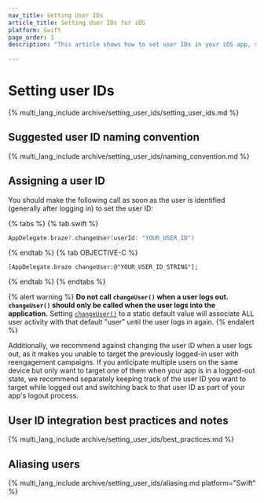 ```yaml
---
nav_title: Setting User IDs
article_title: Setting User IDs for iOS
platform: Swift
page_order: 1
description: "This article shows how to set user IDs in your iOS app, suggested user ID naming conventions, and some best practices."
 
---
```


# Setting user IDs

{% multi_lang_include archive/setting_user_ids/setting_user_ids.md %}

## Suggested user ID naming convention

{% multi_lang_include archive/setting_user_ids/naming_convention.md %}

## Assigning a user ID

You should make the following call as soon as the user is identified (generally after logging in) to set the user ID:

{% tabs %}
{% tab swift %}

```swift
AppDelegate.braze?.changeUser(userId: "YOUR_USER_ID")
```

{% endtab %}
{% tab OBJECTIVE-C %}

```objc
[AppDelegate.braze changeUser:@"YOUR_USER_ID_STRING"];
```

{% endtab %}
{% endtabs %}

{% alert warning %}
**Do not call `changeUser()` when a user logs out. `changeUser()` should only be called when the user logs into the application.** Setting [`changeUser()`](https://braze-inc.github.io/braze-swift-sdk/documentation/brazekit/braze/changeuser%28userid%3Asdkauthsignature%3Afileid%3Aline%3A%29) to a static default value will associate ALL user activity with that default "user" until the user logs in again.
{% endalert %}

Additionally, we recommend against changing the user ID when a user logs out, as it makes you unable to target the previously logged-in user with reengagement campaigns. If you anticipate multiple users on the same device but only want to target one of them when your app is in a logged-out state, we recommend separately keeping track of the user ID you want to target while logged out and switching back to that user ID as part of your app's logout process.

## User ID integration best practices and notes

{% multi_lang_include archive/setting_user_ids/best_practices.md %}

## Aliasing users

{% multi_lang_include archive/setting_user_ids/aliasing.md platform="Swift" %}

[1]: {{site.baseurl}}/developer_guide/rest_api/user_data/#user-data
[2]: {{site.baseurl}}/api/endpoints/messaging/
[5]: https://braze-inc.github.io/braze-swift-sdk/documentation/brazekit/braze/changeuser%28userid%3Asdkauthsignature%3Afileid%3Aline%3A%29 "changeuser"
